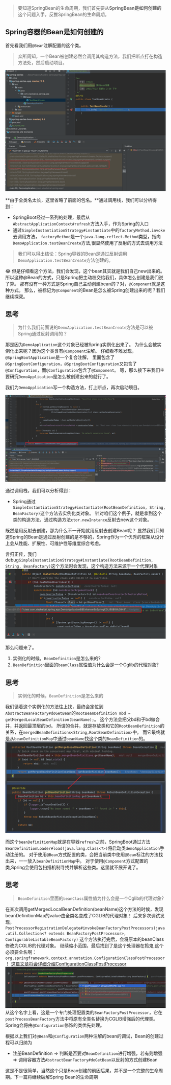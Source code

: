 >要知道SpringBean的生命周期，我们首先要从**SpringBean是如何创建的**这个问题入手，反推SpringBean的生命周期。

## Spring容器的Bean是如何创建的
首先看我们用`@Bean`注解配置的这个类。
> 众所周知，一个Bean被创建必然会调用其构造方法，我们把断点打在构造方法处，然后启动项目。

![img.png](演示@Bean创建.png)

**由于全类名太长，这里省略了前面的包名。**通过调用栈，我们可以分析得到：
* SpringBoot经过一系列的处理，最后从`AbstractApplicationContext#refresh`方法入手，作为Spring的入口
* 通过`SimpleInstantiationStrategy#instantiate`中的`factoryMethod.invoke`去调用方法，
  `factoryMethod`是一个`java.lang.reflect.Method`类型，指向`DemoApplication.testBeanCreate`方法,很显然使用了反射的方式去调用方法

> 我们可以得出结论：Spring容器的Bean是通过反射调用`DemoApplication.testBeanCreate`方法创建的。

😂 但是仔细看这个方法，我们会发现，这个bean其实就是我们自己new出来的。
所以这种@Bean的方式，只是Spring把主动权交给我们，具体怎么创建是我们说了算。
那有没有一种方式是Spring自己主动创建bean的？对，`@Component`就是这种方式。
那么，被标记为`@Component`的Bean是怎么被Spring创建出来的呢？我们继续探究。

## 思考
>为什么我们前面说的`DemoApplication.testBeanCreate`方法是可以被Spring通过反射调用的？

那是因为`DemoApplication`这个对象已经被Spring实例化出来了。
为什么会被实例化出来呢？因为这个类含有`@Component`注解。
仔细看不难发现，`@SpringBootApplication`是一个复合注解，
里面包含了`@SpringBootConfiguration`，`@SpringBootConfiguration`又包含了`@Configuration`，而`@Configuration`包含了`@Component`。
嗯，那么接下来我们主要研究`DemoApplication`是怎么被创建出来的就行了。

我们为`DemoApplication`写一个构造方法，打上断点，再次启动项目。

![img.png](创建配置类_反射.png)

通过调用栈，我们可以分析得到：
* Spring通过`SimpleInstantiationStrategy#instantiate(RootBeanDefinition, String, BeanFactory)`这个方法去实例化类对象。
  针对咱们这个例子，就是拿到这个类的构造方法，通过构造方法`ctor.newInstance`反射去new这个对象。

既然是用反射去创建，那为什么不一开始就用反射去创建Bean呢？
显然我们只知道Spring的Bean是通过反射创建的是不够的，Spring作为一个优秀的框架从设计上会从性能、扩展性、可维护性等维度综合考虑。

言归正传，我们debug`SimpleInstantiationStrategy#instantiate(RootBeanDefinition, String, BeanFactory)`这个方法时会发现，这个构造方法来源于一个代理对象
![img.png](cglib代理对象.png)

那么问题来了。
1. 实例化的时候，`BeanDefinition`是怎么来的?
2. `BeanDefinition`里面的`beanClass`属性值为什么会是一个Cglib的代理对象?
## 思考
> 实例化的时候，`BeanDefinition`是怎么来的

我们循着这个实例化的方法往上找，最终会定位到`AbstractBeanFactory#doGetBean`的`RootBeanDefinition mbd = getMergedLocalBeanDefinition(beanName);`。
这个方法会把父bd和子bd做合并，并返回最顶层的bd。
所谓的合并，就是存放类和它的`RootBeanDefinition`的关系，在`mergedBeanDefinitions<String,RootBeanDefinition>`中。
而它最终就是从`beanDefinitionMap`中通过`beanName`找这个类的`BeanDefinition`的。
![img.png](merged_bd.png)

而这个`beanDefinitionMap`就是在容器`refresh`之前，SpringBoot通过方法`BeanDefinitionLoader#load(java.lang.Class<?>)`将启动类`demoApplication`手动注册的。
对于使用`@Bean`方式配置的类，会把当前类中使用`@Bean`标注的方法找出来，一一放入`beanDefinitionMap`中。
对于使用`@Component`方式配置的类,Spring会使用包扫描机制寻找并解析这些类。这里就不展开说了。

## 思考
> `BeanDefinition`里面的`beanClass`属性值为什么会是一个Cglib的代理对象?

在某次调用getMergedLocalBeanDefinition(beanName)这个方法的时候，发现beanDefinitionMap的value由全类名变成了CGLIB的代理对象！
后来多次调试发现，`PostProcessorRegistrationDelegate#invokeBeanFactoryPostProcessors(java.util.Collection<? extends BeanFactoryPostProcessor>, ConfigurableListableBeanFactory)`
这个方法执行完后，会将原本的beanClass修改为CGLIB的代理对象。
继续缩小范围，最后找到了是这个处理器在捣鬼,这个必须要全名啊：`org.springframework.context.annotation.ConfigurationClassPostProcessor`！
[这篇文章将会详细介绍ConfigurationClassPostProcessor](/md/source_code/spring/后置处理器/ConfigurationClassPostProcessor/ConfigurationClassPostProcessor.md)
![img.png](CGLIB_processor.png)
从这个名字上看，这是一个专门处理配置类的`BeanFactoryPostProcessor`，它在`postProcessBeanFactory`方法中将原有全类名替换为CGLIB增强后的代理类。
Spring会将由`@Configuration`修饰的类优先处理。
    
根据以上我们对`@Bean`和`@Configuration`两种注解的bean的调试，Bean的创建过程可以归纳为
* 注册BeanDefinition => 判断是否要对`BeanDefinition`进行增强，若有则增强 => 调用容器方法`AbstractBeanFactory#doGetBean`以反射的方式创建Bean

这是不是很简单，当然这个只是Bean创建的前因后果，并不是一个完整的生命周期。下一篇将继续破解Spring Bean的生命周期







